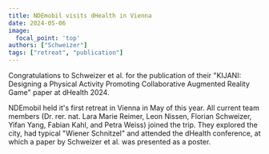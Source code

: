 ```yaml
---
title: NDEmobil visits dHealth in Vienna
date: 2024-05-06
image:
  focal_point: 'top'
authors: ["Schweizer"]
tags: ["retreat", "publication"]
---
```


Congratulations to Schweizer et al. for the publication of their "KIJANI: Designing a Physical Activity Promoting Collaborative Augmented Reality Game" paper at dHealth 2024.

<!--more-->

NDEmobil held it's first retreat in Vienna in May of this year. All current team members (Dr. rer. nat. Lara Marie Reimer, Leon Nissen, Florian Schweizer, Yifan Yang, Fabian Kahl, and Petra Weiss) joined the trip. They explored the city, had typical "Wiener Schnitzel" and attended the dHealth conference, at which a paper by Schweizer et al. was presented as a poster.
